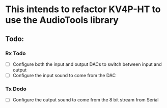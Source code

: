 # This intends to refactor KV4P-HT to use the AudioTools library

## Todo:

### Rx Todo

- [ ] Configure both the input and output DACs to switch between input and output
- [ ] Configure the input sound to come from the DAC

### Tx Dodo

- [ ] Configure the output sound to come from the 8 bit stream from Serial
